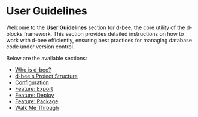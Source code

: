 # User Guidelines

Welcome to the **User Guidelines** section for d-bee, the core utility of the d-blocks framework. This section provides detailed instructions on how to work with d-bee efficiently, ensuring best practices for managing database code under version control.

Below are the available sections:

- [Who is d-bee?](user_guidelines/who_is_d_bee.md)
- [d-bee's Project Structure](user_guidelines/project_structure.md)
- [Configuration](user_guidelines/configuration.md)
- [Feature: Export](user_guidelines/export.md)
- [Feature: Deploy](user_guidelines/deploy.md)
- [Feature: Package](user_guidelines/package.md)
- [Walk Me Through](user_guidelines/walk_me_through.md)
